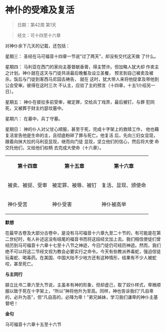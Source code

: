 # 神仆的受难及复活

> 日期：第42周 第1天

> 经文：可十四至十六章

对神仆余下几天的记载，还包括：

星期三： 圣经在马可福音十四章一节说“过了两天”，却没有交代这天做 了什么。

星期四： 马利亚在西门的家向主基督献香膏，得主赞许。但加略人犹大却 作卖主之计划。神仆就在这天与门徒共进最后晚餐及设立圣餐， 预言到自己被卖及被杀。饭后与门徒到客西马尼园去祷告， 就在 这时，犹大带人来将他捉拿及带他到公会受审。彼得在这时三次 不认主，应验了主的预言（十四章，十五1介绍另一日）。

星期五： 神仆在彼拉多前受审，被定罪，交给兵丁戏弄，最后被钉，与罪 犯同死，又被葬于财主约瑟坟墓中。

星期六： 在墓中，兵丁守墓。

星期日： 神的仆人对父甘心顺服，甚至于死，完成十字架上的救赎工作， 他也藉复活宣告他是生命的主，且彻底粉碎了罪与死亡。他复活 后，先向三妇女显现，跟着向抹大拉的马利亚显现，继而向门徒 显现，坚立他们的信心，然后将大使 命交托他们，又给他们权柄 去完成大使命（十六章）。

<table>
 <tbody>
  <tr>
   <th><p>第十四章</p></th>
   <th><p>第十五章</p></th>
   <th><p>第十六章</p></th>
  </tr>
  <tr>
   <td><p>被卖、被捉、受审</p></td>
   <td><p>被定罪、被辱、被钉</p></td>
   <td><p>复活、显现、颁使命</p></td>
  </tr>
  <tr>
   <td><p>神仆受苦</p></td>
   <td><p>神仆受害</p></td>
   <td><p>神仆被高举</p></td>
  </tr>
 </tbody>
</table>

**默想**

在最早古卷及大部分古卷中，是没有马可福音十六章九至二十节的，有可能是在第二世纪时，有人补述这没有结尾的福音书而将这段经文加上去。我们相信使徒们曾经历到马可福音十六章十七至十八节之神迹，今日门徒仍可经历神迹。然而，我们绝不可以将这二节经文视为教会必要实行之命令。今天有些教派养毒蛇，强迫信徒玩毒蛇、喝毒药。在美国、中国大陆不少地方还有这种情形，结果有不少人被蛇咬，甚至死亡。

**与主同行**

腓立比书二章六至九节说，主虽本有神的形象，但却虚己，取了奴仆样式，卑微顺服以致于死在十字架上，“所以”神将他升为至高。同样，神也告诉我们“凡自卑的，必升为高”，但“凡自高的，必降为卑！”弟兄姊妹，学习我们谦卑的神仆主基督吧！

**金句**

马可福音十六章十五至十六节